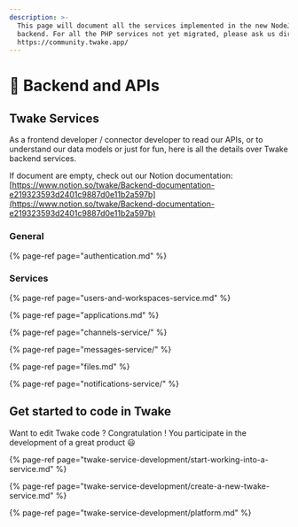 ```yaml
---
description: >-
  This page will document all the services implemented in the new NodeJS
  backend. For all the PHP services not yet migrated, please ask us directly on
  https://community.twake.app/
---
```


# 🧱 Backend and APIs

## Twake Services

As a frontend developer / connector developer to read our APIs, or to understand our data models or just for fun, here is all the details over Twake backend services.

If document are empty, check out our Notion documentation: [https://www.notion.so/twake/Backend-documentation-e219323593d2401c9887d0e11b2a597b](https://www.notion.so/twake/Backend-documentation-e219323593d2401c9887d0e11b2a597b)

### General

{% page-ref page="authentication.md" %}

### Services

{% page-ref page="users-and-workspaces-service.md" %}

{% page-ref page="applications.md" %}

{% page-ref page="channels-service/" %}

{% page-ref page="messages-service/" %}

{% page-ref page="files.md" %}

{% page-ref page="notifications-service/" %}

## Get started to code in Twake

Want to edit Twake code ? Congratulation ! You participate in the development of a great product 😃

{% page-ref page="twake-service-development/start-working-into-a-service.md" %}

{% page-ref page="twake-service-development/create-a-new-twake-service.md" %}

{% page-ref page="twake-service-development/platform.md" %}


